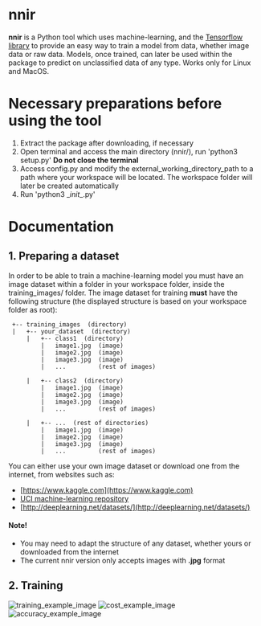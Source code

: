 # nnir
__nnir__ is a Python tool which uses machine-learning, and the [Tensorflow library](https://github.com/tensorflow/tensorflow) to provide an easy way to train a model from data, whether image data or raw data. Models, once trained, can later be used within the package to predict on unclassified data of any type. Works only for Linux and MacOS.

# Necessary preparations before using the tool
1. Extract the package after downloading, if necessary
2. Open terminal and access the main directory (nnir/), run 'python3 setup.py' __Do not close the terminal__
3. Access config.py and modify the external_working_directory_path to a path where your workspace will be located. The workspace folder will later be created automatically
4. Run 'python3 \__init__.py'
 
 # Documentation
 ## 1. Preparing a dataset
 In order to be able to train a machine-learning model you must have an image dataset within a folder in your workspace folder, inside the training_images/ folder. The image dataset for training __must__ have the following structure (the displayed structure is based on your workspace folder as root):
 
```
 +-- training_images  (directory)
 |   +-- your_dataset  (directory)
     |   +-- class1  (directory)
         |   image1.jpg  (image)
         |   image2.jpg  (image)
         |   image3.jpg  (image)
         |   ...         (rest of images)
         
     |   +-- class2  (directory)
         |   image1.jpg  (image)
         |   image2.jpg  (image)
         |   image3.jpg  (image)
         |   ...         (rest of images)
         
     |   +-- ...  (rest of directories)
         |   image1.jpg  (image)
         |   image2.jpg  (image)
         |   image3.jpg  (image)
         |   ...         (rest of images)
```
You can either use your own image dataset or download one from the internet, from websites such as:
- [https://www.kaggle.com](https://www.kaggle.com)
- [UCI machine-learning repository](https://archive.ics.uci.edu/ml/index.php)
- [http://deeplearning.net/datasets/](http://deeplearning.net/datasets/)
#### Note!
- You may need to adapt the structure of any dataset, whether yours or downloaded from the internet
- The current nnir version only accepts images with __.jpg__ format
 
## 2. Training
![training_example_image](https://nesac128.github.io/nnir_readme_images/training_ex.jpg)
![cost_example_image](https://nesac128.github.io/nnir_readme_images/cost_ex.jpg)
![accuracy_example_image](https://nesac128.github.io/nnir_readme_images/accuracy_ex.jpg)
